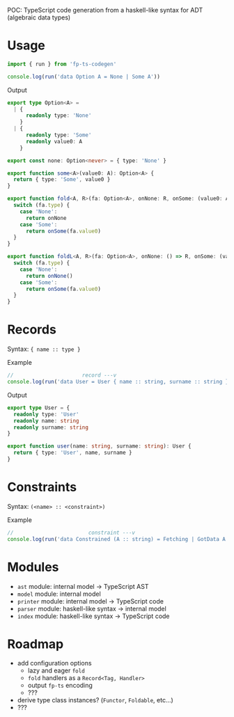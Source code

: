 POC: TypeScript code generation from a haskell-like syntax for ADT (algebraic data types)

# Usage

```ts
import { run } from 'fp-ts-codegen'

console.log(run('data Option A = None | Some A'))
```

Output

```ts
export type Option<A> =
  | {
      readonly type: 'None'
    }
  | {
      readonly type: 'Some'
      readonly value0: A
    }

export const none: Option<never> = { type: 'None' }

export function some<A>(value0: A): Option<A> {
  return { type: 'Some', value0 }
}

export function fold<A, R>(fa: Option<A>, onNone: R, onSome: (value0: A) => R): R {
  switch (fa.type) {
    case 'None':
      return onNone
    case 'Some':
      return onSome(fa.value0)
  }
}

export function foldL<A, R>(fa: Option<A>, onNone: () => R, onSome: (value0: A) => R): R {
  switch (fa.type) {
    case 'None':
      return onNone()
    case 'Some':
      return onSome(fa.value0)
  }
}
```

# Records

Syntax: `{ name :: type }`

Example

```ts
//                      record ---v
console.log(run('data User = User { name :: string, surname :: string }'))
```

Output

```ts
export type User = {
  readonly type: 'User'
  readonly name: string
  readonly surname: string
}

export function user(name: string, surname: string): User {
  return { type: 'User', name, surname }
}
```

# Constraints

Syntax: `(<name> :: <constraint>)`

Example

```ts
//                        constraint ---v
console.log(run('data Constrained (A :: string) = Fetching | GotData A'))
```

# Modules

- `ast` module: internal model -> TypeScript AST
- `model` module: internal model
- `printer` module: internal model -> TypeScript code
- `parser` module: haskell-like syntax -> internal model
- `index` module: haskell-like syntax -> TypeScript code

# Roadmap

- add configuration options
  - lazy and eager `fold`
  - `fold` handlers as a `Record<Tag, Handler>`
  - output `fp-ts` encoding
  - ???
- derive type class instances? (`Functor`, `Foldable`, etc...)
- ???
